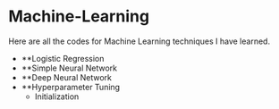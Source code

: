 # Machine-Learning
Here are all the codes for Machine Learning techniques I have learned.

* **Logistic Regression  
* **Simple Neural Network
* **Deep Neural Network
* **Hyperparameter Tuning   
    * Initialization
